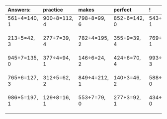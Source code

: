 | Answers: | practice | makes | perfect | ! |
| :--- | :--- | :--- | :--- | :--- |
| 561÷4=140, 1 | 900÷8=112, 4 | 798÷8=99, 6 | 852÷6=142, 0 | 543÷2=271, 1 | 
|   |   |   |   |   | 
|   |   |   |   |   | 
|   |   |   |   |   | 
| 213÷5=42, 3 | 277÷7=39, 4 | 782÷4=195, 2 | 355÷9=39, 4 | 769÷4=192, 1 | 
|   |   |   |   |   | 
|   |   |   |   |   | 
|   |   |   |   |   | 
| 945÷7=135, 0 | 377÷4=94, 1 | 146÷6=24, 2 | 424÷6=70, 4 | 993÷6=165, 3 | 
|   |   |   |   |   | 
|   |   |   |   |   | 
|   |   |   |   |   | 
| 765÷6=127, 3 | 312÷5=62, 2 | 849÷4=212, 1 | 140÷3=46, 2 | 588÷2=294, 0 | 
|   |   |   |   |   | 
|   |   |   |   |   | 
|   |   |   |   |   | 
| 986÷5=197, 1 | 129÷8=16, 1 | 553÷7=79, 0 | 277÷3=92, 1 | 434÷2=217, 0 | 
|   |   |   |   |   | 
|   |   |   |   |   | 
|   |   |   |   |   | 
